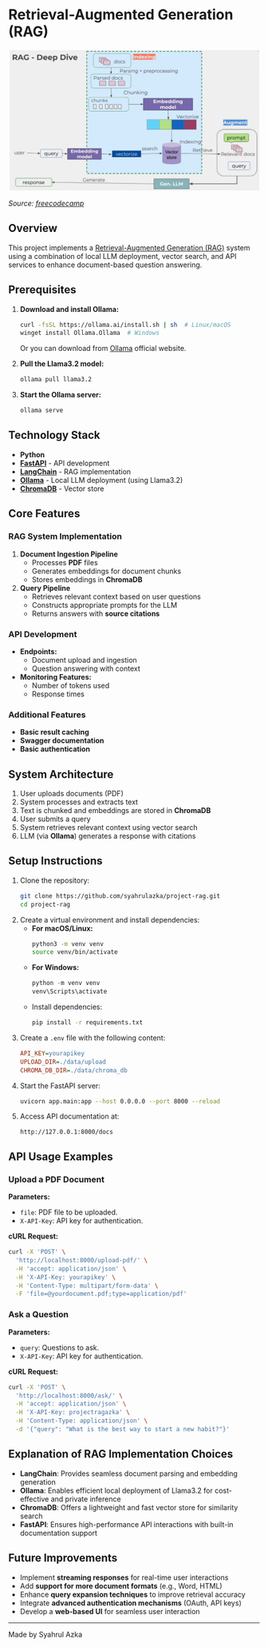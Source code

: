 # Retrieval-Augmented Generation (RAG)

![RAG Basic Architecture](images/RAG.jpg)

*Source: [freecodecamp](https://www.youtube.com/watch?v=GWB9ApTPTv4&t=403s)*


## Overview
This project implements a [Retrieval-Augmented Generation (RAG)](https://aws.amazon.com/what-is/retrieval-augmented-generation/) system using a combination of local LLM deployment, vector search, and API services to enhance document-based question answering.

## Prerequisites
1. **Download and install Ollama:**
   ```bash
   curl -fsSL https://ollama.ai/install.sh | sh  # Linux/macOS
   winget install Ollama.Ollama  # Windows
   ```
   Or you can download from [Ollama](https://ollama.com/download) official website.
   
3. **Pull the Llama3.2 model:**
   ```bash
   ollama pull llama3.2
   ```
4. **Start the Ollama server:**
   ```bash
   ollama serve
   ```

## Technology Stack
- **Python**
- **[FastAPI](https://fastapi.tiangolo.com/)** - API development
- **[LangChain](https://www.langchain.com/)** - RAG implementation
- **[Ollama](https://ollama.com/)** - Local LLM deployment (using Llama3.2)
- **[ChromaDB](https://docs.trychroma.com/docs/overview/introduction)** - Vector store

## Core Features
### RAG System Implementation
1. **Document Ingestion Pipeline**
   - Processes **PDF** files
   - Generates embeddings for document chunks
   - Stores embeddings in **ChromaDB**
2. **Query Pipeline**
   - Retrieves relevant context based on user questions
   - Constructs appropriate prompts for the LLM
   - Returns answers with **source citations**

### API Development
- **Endpoints:**
  - Document upload and ingestion
  - Question answering with context
- **Monitoring Features:**
  - Number of tokens used
  - Response times

### Additional Features
- **Basic result caching**
- **Swagger documentation**
- **Basic authentication**

## System Architecture
1. User uploads documents (PDF)
2. System processes and extracts text
3. Text is chunked and embeddings are stored in **ChromaDB**
4. User submits a query
5. System retrieves relevant context using vector search
6. LLM (via **Ollama**) generates a response with citations

## Setup Instructions
1. Clone the repository:
   ```bash
   git clone https://github.com/syahrulazka/project-rag.git
   cd project-rag
   ```
2. Create a virtual environment and install dependencies:
   - **For macOS/Linux:**
     ```bash
     python3 -m venv venv
     source venv/bin/activate
     ```
   - **For Windows:**
     ```powershell
     python -m venv venv
     venv\Scripts\activate
     ```
   - Install dependencies:
     ```bash
     pip install -r requirements.txt
     ```
3. Create a `.env` file with the following content:
   ```ini
   API_KEY=yourapikey
   UPLOAD_DIR=./data/upload
   CHROMA_DB_DIR=./data/chroma_db
   ```
4. Start the FastAPI server:
   ```bash
   uvicorn app.main:app --host 0.0.0.0 --port 8000 --reload
   ```
5. Access API documentation at:
   ```
   http://127.0.0.1:8000/docs
   ```

## API Usage Examples
### Upload a PDF Document
**Parameters:**
- `file`: PDF file to be uploaded.
- `X-API-Key`: API key for authentication.

**cURL Request:**
```bash
curl -X 'POST' \
  'http://localhost:8000/upload-pdf/' \
  -H 'accept: application/json' \
  -H 'X-API-Key: yourapikey' \
  -H 'Content-Type: multipart/form-data' \
  -F 'file=@yourdocument.pdf;type=application/pdf'
```

### Ask a Question
**Parameters:**
- `query`: Questions to ask.
- `X-API-Key`: API key for authentication.

**cURL Request:**
```bash
curl -X 'POST' \
  'http://localhost:8000/ask/' \
  -H 'accept: application/json' \
  -H 'X-API-Key: projectragazka' \
  -H 'Content-Type: application/json' \
  -d '{"query": "What is the best way to start a new habit?"}'
```

## Explanation of RAG Implementation Choices
- **LangChain**: Provides seamless document parsing and embedding generation
- **Ollama**: Enables efficient local deployment of Llama3.2 for cost-effective and private inference
- **ChromaDB**: Offers a lightweight and fast vector store for similarity search
- **FastAPI**: Ensures high-performance API interactions with built-in documentation support

## Future Improvements
- Implement **streaming responses** for real-time user interactions
- Add **support for more document formats** (e.g., Word, HTML)
- Enhance **query expansion techniques** to improve retrieval accuracy
- Integrate **advanced authentication mechanisms** (OAuth, API keys)
- Develop a **web-based UI** for seamless user interaction

---
Made by Syahrul Azka

